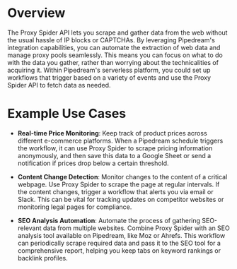 # Overview

The Proxy Spider API lets you scrape and gather data from the web without the usual hassle of IP blocks or CAPTCHAs. By leveraging Pipedream's integration capabilities, you can automate the extraction of web data and manage proxy pools seamlessly. This means you can focus on what to do with the data you gather, rather than worrying about the technicalities of acquiring it. Within Pipedream's serverless platform, you could set up workflows that trigger based on a variety of events and use the Proxy Spider API to fetch data as needed.

# Example Use Cases

- **Real-time Price Monitoring**: Keep track of product prices across different e-commerce platforms. When a Pipedream schedule triggers the workflow, it can use Proxy Spider to scrape pricing information anonymously, and then save this data to a Google Sheet or send a notification if prices drop below a certain threshold.

- **Content Change Detection**: Monitor changes to the content of a critical webpage. Use Proxy Spider to scrape the page at regular intervals. If the content changes, trigger a workflow that alerts you via email or Slack. This can be vital for tracking updates on competitor websites or monitoring legal pages for compliance.

- **SEO Analysis Automation**: Automate the process of gathering SEO-relevant data from multiple websites. Combine Proxy Spider with an SEO analysis tool available on Pipedream, like Moz or Ahrefs. This workflow can periodically scrape required data and pass it to the SEO tool for a comprehensive report, helping you keep tabs on keyword rankings or backlink profiles.

